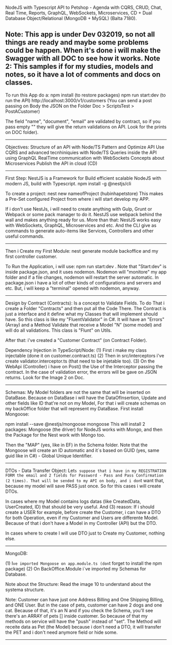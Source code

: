 NodeJS with Typescript API to Petshop - Agenda with CQRS, CRUD, Chat, Real Time, Reports, GraphQL,
WebSockets, Microservices, CD + Dual Database Object/Relational (MongoDB + MySQL) (Balta 7180).

Note: This app is under Dev 032019, so not all things are ready and maybe some problems could be happen.
When it's done i will make the Swagger with all DOC to see how it works.
Note 2: This samples if for my studies, models and notes, so it have a lot of comments and docs on classes.
------------------------------------------------------------------------------------------------------------

To run this App do a:
npm install (to restore packages)
npm run start:dev (to run the API)
http://localhost:3000/v1/customers 
(You can send a post passing on Body the JSON on the Folder Doc > ScriptsTest > PostACustomer)

The field "name", "document", "email" are validated by contract, so if you pass empty "" they will give
the return validations on API. Look for the prints on DOC folder).

------------------------------------------------------------------------------------------------------------

Objectives:
Structure of an API with Node/TS
Pattern and Optimize API
Use CQRS and advanced tecnhiniquies with Node/TS
Queries inside the API using GraphQL
RealTime communication with WebSockets
Concepts about Microservices
Publish the API in cloud (CD)

------------------------------------------------------------------------------------------------------------

First Step: NestJS is a Framework for Build efficient scalable NodeJS with modern JS, build with Typescript.
npm install -g @nestjs/cli

To create a project: nest new nameofProject (hubinhapetstore)
This makes a Pre-Set configured Project from where i will start develop my APP.

If i don't use NestJs, i will need to create anything with Gulp, Grunt or Webpack or some pack manager to
do it. NestJS use webpack behind the wall and makes anything ready for us. More than that: NestJS works 
easy with WebSockets, GraphQL, Microservices and etc. And the CLI give as commands to generate auto-items
like Services, Controllers and other useful commands.

------------------------------------------------------------------------------------------------------------

Then i Create my First Module: nest generate module backoffice and my first controller customer.

To Run the Application, i will use: npm run start:dev .
Note that "Start:dev" is inside package.json, and it uses nodemon. Nodemon will "monitore" my app folder
and if a file changes, nodemon will restart the server automatic. In package.json i have a lot of other
kinds of configurations and servers and etc. But, i will keep a "terminal" opened with nodemon, anyway.

------------------------------------------------------------------------------------------------------------

Design by Contract (Contracts): Is a concept to Validate Fields.
To do That i create a Folder "Contracts" and then put all the Code There. The Contract is just a interface
and it define what my Classes that will implement should have. So this class is like my "FluentValidator"
in C#. It will have an "Errors" (Array) and a Method Validate that receive a Model "N" (some model) and
will do all validations. This class is "Flunt" on Utils.

After that: i've created a "Customer Contract" (on Contract Folder).


Dependency Injection in TypeScript/Node:
(1) First i make my class injectable (done it on customer.contract.ts)
(2) Then in src/interceptors i've create validator.interceptor.ts (that need to be injetable too).
(3) On the WebApi (Controller) i have on Post() the Use of the Interceptor passing the contract. In the
case of validation error, the errors will be gave on JSON returns. Look for the Image 2 on Doc.

------------------------------------------------------------------------------------------------------------

Schemas:
My Model folders are not the same that will be inserted on DataBase. Because on DataBase i will have the
DataOfInsertion, Update and other fields like ID that're not on my Model, For that i will create schemas
on my backOffice folder that will represent my DataBase. First install Mongoose:

npm install --save @nestjs/mongoose mongoose
This will install 2 packages: Mongoose (the driver) for NodeJS works with Mongo, and then the Package for
the Nest work with Mongo too.

Then the "MAP" (yes, like in EF) in the Schema folder. Note that the Mongoose will create an ID automatic
and it`s based on GUID (yes, same guid like in C#) - Global Unique Identifier.

------------------------------------------------------------------------------------------------------------

DTOs - Data Transfer Object:
Let`s suppose that i have in my REGISTRATION FORM the email and 2 fields for Password - Pass and Pass
Confirmation (2 times). That will be sended to my API on body, and i don`t want that, because my model
will save PASS just once. So for this cases i will create DTOs.

In cases where my Model contains logs datas (like CreatedData, UserCreated, ID) that should be very useful.
And (3) reason: If i should create a USER for example, before create the Customer, i can have a DTO for both
Operation, even if my Customer and Users are differente Model. Because of that i don't have a Model in my
Controller (API) but the DTO.

In cases where to create I will use DTO just to Create my Customer, nothing else.

------------------------------------------------------------------------------------------------------------

MongoDB:

(1) I`ve imported Mongoose on app.module.ts (don`t forget to install the npm package)
(2) On BackOffice.Module i`ve imported my Schemas for Database.

Note about the Structure:
Read the image 10 to understand about the systema structure.

Note: Customer can have just one Address Billing and One Shipping Billing, and ONE User. But in the case of
pets, customer can have 2 dogs and one cat. Because of that, it's an N and if you check the Schema, you'll
see there's an ARRAY of pets [] inside customer. So because of that my methods on service will have the
"push" instead of "set". The Method will receite data as Pet (the Model) because i don't need a DTO, it
will transfer the PET and i don't need anymore field or hide some.

------------------------------------------------------------------------------------------------------------